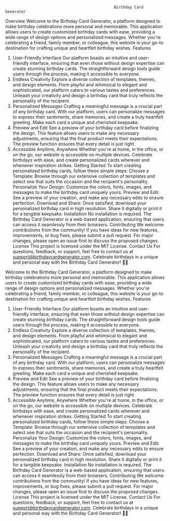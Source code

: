                                                     Birthday Card Generator
Overview
Welcome to the Birthday Card Generator, a platform designed to make birthday celebrations more personal and memorable. This application allows users to create customized birthday cards with ease, providing a wide range of design options and personalized messages. Whether you're celebrating a friend, family member, or colleague, this website is your go-to destination for crafting unique and heartfelt birthday wishes.
Features
1. User-Friendly Interface
Our platform boasts an intuitive and user-friendly interface, ensuring that even those without design expertise can create stunning birthday cards. The straightforward design tools guide users through the process, making it accessible to everyone.
2. Endless Creativity
Explore a diverse collection of templates, themes, and design elements. From playful and whimsical to elegant and sophisticated, our platform caters to various tastes and preferences. Unleash your creativity and design a birthday card that truly reflects the personality of the recipient.
3. Personalized Messages
Crafting a meaningful message is a crucial part of any birthday card. With our platform, users can personalize messages to express their sentiments, share memories, and create a truly heartfelt greeting. Make each card a unique and cherished keepsake.
4. Preview and Edit
See a preview of your birthday card before finalizing the design. This feature allows users to make any necessary adjustments, ensuring that the final product meets their expectations. The preview function ensures that every detail is just right.
5. Accessible Anytime, Anywhere
Whether you're at home, in the office, or on the go, our website is accessible on multiple devices. Celebrate birthdays with ease, and create personalized cards wherever and whenever inspiration strikes.
Getting Started
To start creating personalized birthday cards, follow these simple steps:
Choose a Template: Browse through our extensive collection of templates and select one that suits the occasion and the recipient's personality.
Personalize Your Design: Customize the colors, fonts, images, and messages to make the birthday card uniquely yours.
Preview and Edit: See a preview of your creation, and make any necessary edits to ensure perfection.
Download and Share: Once satisfied, download your personalized birthday card in high resolution. Share it digitally or print it for a tangible keepsake.
Installation
No installation is required. The Birthday Card Generator is a web-based application, ensuring that users can access it seamlessly from their browsers.
Contributing
We welcome contributions from the community! If you have ideas for new features, improvements, or bug fixes, please submit a pull request. For major changes, please open an issue first to discuss the proposed changes.
License
This project is licensed under the MIT License.
Contact Us
For questions, feedback, or support, feel free to contact us at support@birthdaycardgenerator.com.
Celebrate birthdays in a unique and personal way with the Birthday Card Generator! 🎉🎂

Welcome to the Birthday Card Generator, a platform designed to make birthday celebrations more personal and memorable. This application allows users to create customized birthday cards with ease, providing a wide range of design options and personalized messages. Whether you're celebrating a friend, family member, or colleague, this website is your go-to destination for crafting unique and heartfelt birthday wishes.
Features
1. User-Friendly Interface
Our platform boasts an intuitive and user-friendly interface, ensuring that even those without design expertise can create stunning birthday cards. The straightforward design tools guide users through the process, making it accessible to everyone.
2. Endless Creativity
Explore a diverse collection of templates, themes, and design elements. From playful and whimsical to elegant and sophisticated, our platform caters to various tastes and preferences. Unleash your creativity and design a birthday card that truly reflects the personality of the recipient.
3. Personalized Messages
Crafting a meaningful message is a crucial part of any birthday card. With our platform, users can personalize messages to express their sentiments, share memories, and create a truly heartfelt greeting. Make each card a unique and cherished keepsake.
4. Preview and Edit
See a preview of your birthday card before finalizing the design. This feature allows users to make any necessary adjustments, ensuring that the final product meets their expectations. The preview function ensures that every detail is just right.
5. Accessible Anytime, Anywhere
Whether you're at home, in the office, or on the go, our website is accessible on multiple devices. Celebrate birthdays with ease, and create personalized cards wherever and whenever inspiration strikes.
Getting Started
To start creating personalized birthday cards, follow these simple steps:
Choose a Template: Browse through our extensive collection of templates and select one that suits the occasion and the recipient's personality.
Personalize Your Design: Customize the colors, fonts, images, and messages to make the birthday card uniquely yours.
Preview and Edit: See a preview of your creation, and make any necessary edits to ensure perfection.
Download and Share: Once satisfied, download your personalized birthday card in high resolution. Share it digitally or print it for a tangible keepsake.
Installation
No installation is required. The Birthday Card Generator is a web-based application, ensuring that users can access it seamlessly from their browsers.
Contributing
We welcome contributions from the community! If you have ideas for new features, improvements, or bug fixes, please submit a pull request. For major changes, please open an issue first to discuss the proposed changes.
License
This project is licensed under the MIT License.
Contact Us
For questions, feedback, or support, feel free to contact us at support@birthdaycardgenerator.com.
Celebrate birthdays in a unique and personal way with the Birthday Card Generator! 🎉🎂
